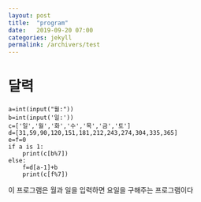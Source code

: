 ```yaml
---
layout: post
title:  "program"
date:   2019-09-20 07:00
categories: jekyll
permalink: /archivers/test
---
```


# 달력

```ptchon
a=int(input("월:"))
b=int(input('일:'))
c=['일','월','화','수','목','금','토']
d=[31,59,90,120,151,181,212,243,274,304,335,365]
e=f=0
if a is 1:
    print(c[b%7])
else:
    f=d[a-1]+b
    print(c[f%7])
```    
이 프로그램은 월과 일을 입력하면 요일을 구해주는 프로그램이다
